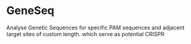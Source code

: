 # GeneSeq
Analyse Genetic Sequences for specific PAM sequences and adjacent target sites of custom length. which serve as potential CRISPR 
